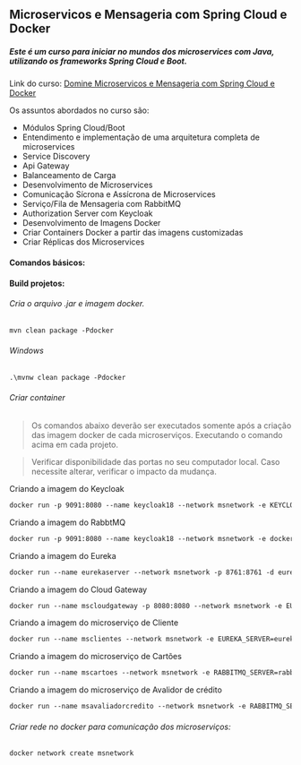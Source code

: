 ##  Microservicos e Mensageria com Spring Cloud e Docker

##### Este é um curso para iniciar no mundos dos microservices com Java, utilizando os frameworks Spring Cloud e Boot.
Link do curso:  <a href="https://www.udemy.com/course/domine-microservicos-e-mensageria-com-spring-cloud-e-docker/" target="_blank">Domine Microservicos e Mensageria com Spring Cloud e Docker</a>

Os assuntos abordados no curso são:
* Módulos Spring Cloud/Boot
* Entendimento e implementação de uma arquitetura completa de microservices
* Service Discovery
* Api Gateway
* Balanceamento de Carga
* Desenvolvimento de Microservices
* Comunicação Sícrona e Assícrona de Microservices
* Serviço/Fila de Mensageria com RabbitMQ
* Authorization Server com Keycloak
* Desenvolvimento de Imagens Docker
* Criar Containers Docker a partir das imagens customizadas
* Criar Réplicas dos Microservices

#### Comandos básicos:

#### Build projetos:

###### Cria o arquivo .jar e imagem docker.

```markdown
mvn clean package -Pdocker
```

###### Windows
```markdown
.\mvnw clean package -Pdocker 
```

###### Criar container

>Os comandos abaixo deverão ser executados somente após a criação das imagem docker de cada microserviços. Executando o comando acima em cada projeto.

>Verificar disponibilidade das portas no seu computador local. Caso necessite alterar, verificar o impacto da mudança.

Criando a imagem do Keycloak
```markdown
docker run -p 9091:8080 --name keycloak18 --network msnetwork -e KEYCLOAK_ADMIN=admin -e KEYCLOAK_ADMIN_PASSWORD=admin quay.io/keycloak/keycloak:18.0.0 start-dev
```

Criando a imagem do RabbtMQ
```markdown
docker run -p 9091:8080 --name keycloak18 --network msnetwork -e docker run --name rabbitmq -p 5672:5672 -p 15672:15672 --network msnetwork -d rabbitmq:3.11-management
```

Criando a imagem do Eureka
```markdown
docker run --name eurekaserver --network msnetwork -p 8761:8761 -d eurekaserver:1.0.0
```

Criando a imagem do Cloud Gateway
```markdown
docker run --name mscloudgateway -p 8080:8080 --network msnetwork -e EUREKA_SERVER=eurekaserver -e KEYCLOAK_SERVER=keycloak18 -e KEYCLOAK_PORT=8080 -d mscloudgateway:1.0.0
```

Criando a imagem do microserviço de Cliente
```markdown
docker run --name msclientes --network msnetwork -e EUREKA_SERVER=eurekaserver -d msclientes:1.0.0
```

Criando a imagem do microserviço de Cartões
```markdown
docker run --name mscartoes --network msnetwork -e RABBITMQ_SERVER=rabbitmq -e EUREKA_SERVER=eurekaserver -d mscartoes:1.0.0
```

Criando a imagem do microserviço de Avalidor de crédito
```markdown
docker run --name msavaliadorcredito --network msnetwork -e RABBITMQ_SERVER=rabbitmq -e EUREKA_SERVER=eurekaserver -d msavaliadorcredito:1.0.0
```




###### Criar rede no docker para comunicação dos microserviços:
```markdown
docker network create msnetwork
```
